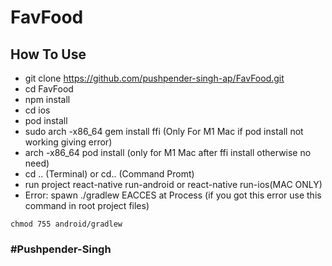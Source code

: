 # FavFood

## How To Use
  - git clone https://github.com/pushpender-singh-ap/FavFood.git
  - cd FavFood
  - npm install
  - cd ios
  - pod install
  - sudo arch -x86_64 gem install ffi (Only For M1 Mac if pod install not working giving error)
  - arch -x86_64 pod install (only for M1 Mac after ffi install otherwise no need)
  - cd .. (Terminal) or cd.. (Command Promt)
  - run project react-native run-android or react-native run-ios(MAC ONLY)
  - Error: spawn ./gradlew EACCES at Process (if you got this error use this command in root project files)
  ```
  chmod 755 android/gradlew
  ```
  
### #Pushpender-Singh
